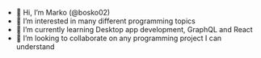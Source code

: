- 👋 Hi, I’m Marko (@bosko02)
- 👀 I’m interested in many different programming topics
- 🌱 I’m currently learning Desktop app development, GraphQL and React
- 💞️ I’m looking to collaborate on any programming project I can understand
<!--- 📫 How to reach me ---> 

<!---
bosko02/bosko02 is a ✨ special ✨ repository because its `README.md` (this file) appears on your GitHub profile.
You can click the Preview link to take a look at your changes.
--->
